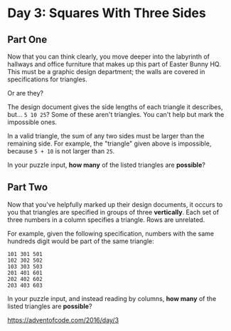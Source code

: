 # Day 3: Squares With Three Sides

## Part One

Now that you can think clearly, you move deeper into the labyrinth of hallways and office furniture that makes up this part of Easter Bunny HQ. This must be a graphic design department; the walls are covered in specifications for triangles.

Or are they?

The design document gives the side lengths of each triangle it describes, but... `5 10 25`? Some of these aren't triangles. You can't help but mark the impossible ones.

In a valid triangle, the sum of any two sides must be larger than the remaining side. For example, the "triangle" given above is impossible, because `5 + 10` is not larger than `25`.

In your puzzle input, **how many** of the listed triangles are **possible**?

## Part Two

Now that you've helpfully marked up their design documents, it occurs to you that triangles are specified in groups of three **vertically**. Each set of three numbers in a column specifies a triangle. Rows are unrelated.

For example, given the following specification, numbers with the same hundreds digit would be part of the same triangle:

```
101 301 501
102 302 502
103 303 503
201 401 601
202 402 602
203 403 603
```

In your puzzle input, and instead reading by columns, **how many** of the listed triangles are **possible**?

https://adventofcode.com/2016/day/3